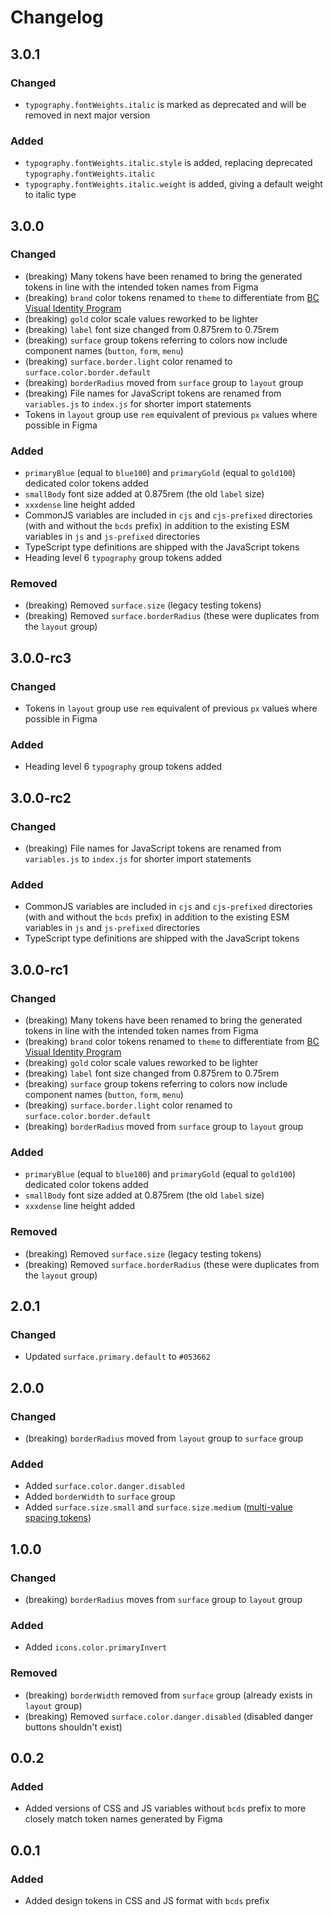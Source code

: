 # Changelog

## 3.0.1

### Changed

- `typography.fontWeights.italic` is marked as deprecated and will be removed in next major version

### Added

- `typography.fontWeights.italic.style` is added, replacing deprecated `typography.fontWeights.italic`
- `typography.fontWeights.italic.weight` is added, giving a default weight to italic type

## 3.0.0

### Changed

- (breaking) Many tokens have been renamed to bring the generated tokens in line with the intended token names from Figma
- (breaking) `brand` color tokens renamed to `theme` to differentiate from [BC Visual Identity Program](https://www2.gov.bc.ca/gov/content?id=CCB4862101CD43C195FF395CAED00F95)
- (breaking) `gold` color scale values reworked to be lighter
- (breaking) `label` font size changed from 0.875rem to 0.75rem
- (breaking) `surface` group tokens referring to colors now include component names (`button`, `form`, `menu`)
- (breaking) `surface.border.light` color renamed to `surface.color.border.default`
- (breaking) `borderRadius` moved from `surface` group to `layout` group
- (breaking) File names for JavaScript tokens are renamed from `variables.js` to `index.js` for shorter import statements
- Tokens in `layout` group use `rem` equivalent of previous `px` values where possible in Figma

### Added

- `primaryBlue` (equal to `blue100`) and `primaryGold` (equal to `gold100`) dedicated color tokens added
- `smallBody` font size added at 0.875rem (the old `label` size)
- `xxxdense` line height added
- CommonJS variables are included in `cjs` and `cjs-prefixed` directories (with and without the `bcds` prefix) in addition to the existing ESM variables in `js` and `js-prefixed` directories
- TypeScript type definitions are shipped with the JavaScript tokens
- Heading level 6 `typography` group tokens added

### Removed

- (breaking) Removed `surface.size` (legacy testing tokens)
- (breaking) Removed `surface.borderRadius` (these were duplicates from the `layout` group)

## 3.0.0-rc3

### Changed

- Tokens in `layout` group use `rem` equivalent of previous `px` values where possible in Figma

### Added

- Heading level 6 `typography` group tokens added

## 3.0.0-rc2

### Changed

- (breaking) File names for JavaScript tokens are renamed from `variables.js` to `index.js` for shorter import statements

### Added

- CommonJS variables are included in `cjs` and `cjs-prefixed` directories (with and without the `bcds` prefix) in addition to the existing ESM variables in `js` and `js-prefixed` directories
- TypeScript type definitions are shipped with the JavaScript tokens

## 3.0.0-rc1

### Changed

- (breaking) Many tokens have been renamed to bring the generated tokens in line with the intended token names from Figma
- (breaking) `brand` color tokens renamed to `theme` to differentiate from [BC Visual Identity Program](https://www2.gov.bc.ca/gov/content?id=CCB4862101CD43C195FF395CAED00F95)
- (breaking) `gold` color scale values reworked to be lighter
- (breaking) `label` font size changed from 0.875rem to 0.75rem
- (breaking) `surface` group tokens referring to colors now include component names (`button`, `form`, `menu`)
- (breaking) `surface.border.light` color renamed to `surface.color.border.default`
- (breaking) `borderRadius` moved from `surface` group to `layout` group

### Added

- `primaryBlue` (equal to `blue100`) and `primaryGold` (equal to `gold100`) dedicated color tokens added
- `smallBody` font size added at 0.875rem (the old `label` size)
- `xxxdense` line height added

### Removed

- (breaking) Removed `surface.size` (legacy testing tokens)
- (breaking) Removed `surface.borderRadius` (these were duplicates from the `layout` group)

## 2.0.1

### Changed

- Updated `surface.primary.default` to `#053662`

## 2.0.0

### Changed

- (breaking) `borderRadius` moved from `layout` group to `surface` group

### Added

- Added `surface.color.danger.disabled`
- Added `borderWidth` to `surface` group
- Added `surface.size.small` and `surface.size.medium` ([multi-value spacing tokens](https://docs.tokens.studio/available-tokens/spacing-tokens))

## 1.0.0

### Changed

- (breaking) `borderRadius` moves from `surface` group to `layout` group

### Added

- Added `icons.color.primaryInvert`

### Removed

- (breaking) `borderWidth` removed from `surface` group (already exists in `layout` group)
- (breaking) Removed `surface.color.danger.disabled` (disabled danger buttons shouldn't exist)

## 0.0.2

### Added

- Added versions of CSS and JS variables without `bcds` prefix to more closely match token names generated by Figma

## 0.0.1

### Added

- Added design tokens in CSS and JS format with `bcds` prefix
